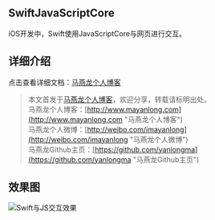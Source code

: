 ## SwiftJavaScriptCore
iOS开发中，Swift使用JavaScriptCore与网页进行交互。


## 详细介绍
点击查看详细文档：[马燕龙个人博客](http://www.mayanlong.com/archives/2016/88.html)


> 本文首发于[马燕龙个人博客](http://www.mayanlong.com "马燕龙个人博客")，欢迎分享，转载请标明出处。<br>
> 马燕龙个人博客：[http://www.mayanlong.com](http://www.mayanlong.com "马燕龙个人博客")<br>
> 马燕龙个人微博：[http://weibo.com/imayanlong](http://weibo.com/imayanlong "马燕龙个人微博")<br>
> 马燕龙Github主页：[https://github.com/yanlongma](https://github.com/yanlongma "马燕龙Github主页")<br>


## 效果图
![Swift与JS交互效果](http://www.mayanlong.com/usr/uploads/2016/06/977912961.gif)
